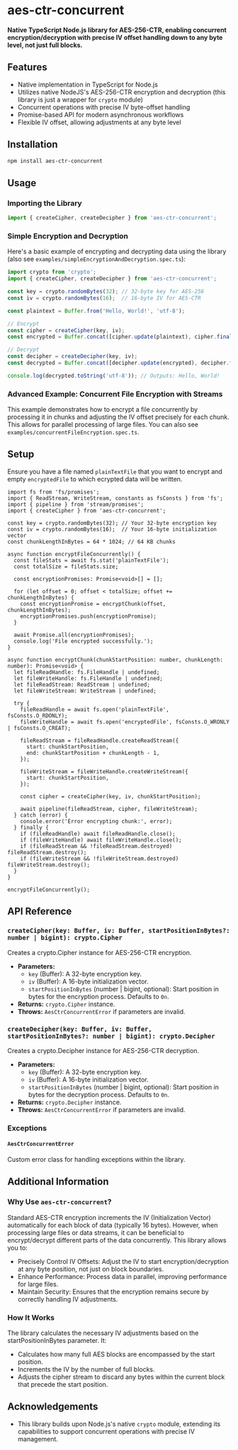 # aes-ctr-concurrent

**Native TypeScript Node.js library for AES-256-CTR, enabling concurrent encryption/decryption with precise IV offset handling down to any byte level, not just full blocks.**

## Features

- Native implementation in TypeScript for Node.js
- Utilizes native NodeJS's AES-256-CTR encryption and decryption (this library is just a wrapper for `crypto` module)
- Concurrent operations with precise IV byte-offset handling
- Promise-based API for modern asynchronous workflows
- Flexible IV offset, allowing adjustments at any byte level

## Installation

```bash
npm install aes-ctr-concurrent
```

## Usage

### Importing the Library

```typescript
import { createCipher, createDecipher } from 'aes-ctr-concurrent';
```

### Simple Encryption and Decryption

Here's a basic example of encrypting and decrypting data using the library (also see `examples/simpleEncryptionAndDecryption.spec.ts`):

```typescript
import crypto from 'crypto';
import { createCipher, createDecipher } from 'aes-ctr-concurrent';

const key = crypto.randomBytes(32); // 32-byte key for AES-256
const iv = crypto.randomBytes(16);  // 16-byte IV for AES-CTR

const plaintext = Buffer.from('Hello, World!', 'utf-8');

// Encrypt
const cipher = createCipher(key, iv);
const encrypted = Buffer.concat([cipher.update(plaintext), cipher.final()]);

// Decrypt
const decipher = createDecipher(key, iv);
const decrypted = Buffer.concat([decipher.update(encrypted), decipher.final()]);

console.log(decrypted.toString('utf-8')); // Outputs: Hello, World!
```

### Advanced Example: Concurrent File Encryption with Streams

This example demonstrates how to encrypt a file concurrently by processing it in chunks and adjusting the IV offset precisely for each chunk. This allows for parallel processing of large files. You can also see `examples/concurrentFileEncryption.spec.ts`.

## Setup

Ensure you have a file named `plainTextFile` that you want to encrypt and empty `encryptedFile` to which ecrypted data will be written.

```
import fs from 'fs/promises';
import { ReadStream, WriteStream, constants as fsConsts } from 'fs';
import { pipeline } from 'stream/promises';
import { createCipher } from 'aes-ctr-concurrent';

const key = crypto.randomBytes(32); // Your 32-byte encryption key
const iv = crypto.randomBytes(16);  // Your 16-byte initialization vector
const chunkLengthInBytes = 64 * 1024; // 64 KB chunks

async function encryptFileConcurrently() {
  const fileStats = await fs.stat('plainTextFile');
  const totalSize = fileStats.size;

  const encryptionPromises: Promise<void>[] = [];

  for (let offset = 0; offset < totalSize; offset += chunkLengthInBytes) {
    const encryptionPromise = encryptChunk(offset, chunkLengthInBytes);
    encryptionPromises.push(encryptionPromise);
  }

  await Promise.all(encryptionPromises);
  console.log('File encrypted successfully.');
}

async function encryptChunk(chunkStartPosition: number, chunkLength: number): Promise<void> {
  let fileReadHandle: fs.FileHandle | undefined;
  let fileWriteHandle: fs.FileHandle | undefined;
  let fileReadStream: ReadStream | undefined;
  let fileWriteStream: WriteStream | undefined;

  try {
    fileReadHandle = await fs.open('plainTextFile', fsConsts.O_RDONLY);
    fileWriteHandle = await fs.open('encryptedFile', fsConsts.O_WRONLY | fsConsts.O_CREAT);

    fileReadStream = fileReadHandle.createReadStream({
      start: chunkStartPosition,
      end: chunkStartPosition + chunkLength - 1,
    });

    fileWriteStream = fileWriteHandle.createWriteStream({
      start: chunkStartPosition,
    });

    const cipher = createCipher(key, iv, chunkStartPosition);

    await pipeline(fileReadStream, cipher, fileWriteStream);
  } catch (error) {
    console.error('Error encrypting chunk:', error);
  } finally {
    if (fileReadHandle) await fileReadHandle.close();
    if (fileWriteHandle) await fileWriteHandle.close();
    if (fileReadStream && !fileReadStream.destroyed) fileReadStream.destroy();
    if (fileWriteStream && !fileWriteStream.destroyed) fileWriteStream.destroy();
  }
}

encryptFileConcurrently();
```

## API Reference

### `createCipher(key: Buffer, iv: Buffer, startPositionInBytes?: number | bigint): crypto.Cipher`

Creates a crypto.Cipher instance for AES-256-CTR encryption.

* **Parameters:**
  * `key` (Buffer): A 32-byte encryption key.
  * `iv` (Buffer): A 16-byte initialization vector.
  * `startPositionInBytes` (number | bigint, optional): Start position in bytes for the encryption process. Defaults to `0n`.
* **Returns:** `crypto.Cipher` instance.
* **Throws:** `AesCtrConcurrentError` if parameters are invalid.

### `createDecipher(key: Buffer, iv: Buffer, startPositionInBytes?: number | bigint): crypto.Decipher`

Creates a crypto.Decipher instance for AES-256-CTR decryption.

* **Parameters:**
  * `key` (Buffer): A 32-byte encryption key.
  * `iv` (Buffer): A 16-byte initialization vector.
  * `startPositionInBytes` (number | bigint, optional): Start position in bytes for the decryption process. Defaults to `0n`.
* **Returns:** `crypto.Decipher` instance.
* **Throws:** `AesCtrConcurrentError` if parameters are invalid.

### Exceptions

#### `AesCtrConcurrentError`

Custom error class for handling exceptions within the library.

## Additional Information

### Why Use `aes-ctr-concurrent`?

Standard AES-CTR encryption increments the IV (Initialization Vector) automatically for each block of data (typically 16 bytes). However, when processing large files or data streams, it can be beneficial to encrypt/decrypt different parts of the data concurrently. This library allows you to:
* Precisely Control IV Offsets: Adjust the IV to start encryption/decryption at any byte position, not just on block boundaries.
* Enhance Performance: Process data in parallel, improving performance for large files.
* Maintain Security: Ensures that the encryption remains secure by correctly handling IV adjustments.

### How It Works

The library calculates the necessary IV adjustments based on the startPositionInBytes parameter. It:
* Calculates how many full AES blocks are encompassed by the start position.
* Increments the IV by the number of full blocks.
* Adjusts the cipher stream to discard any bytes within the current block that precede the start position.

## Acknowledgements

* This library builds upon Node.js's native `crypto` module, extending its capabilities to support concurrent operations with precise IV management.